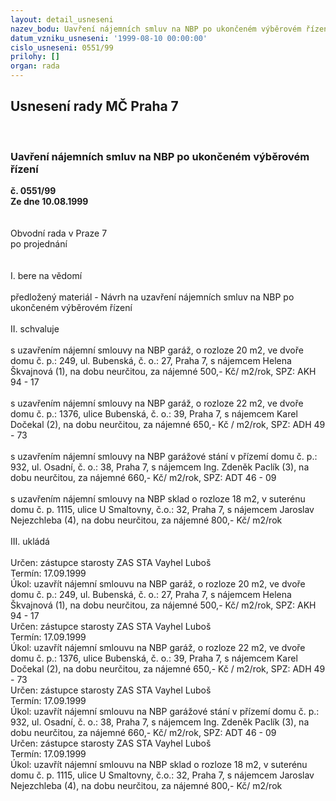 ```yaml
---
layout: detail_usneseni
nazev_bodu: Uavření nájemních smluv na NBP po ukončeném výběrovém řízení
datum_vzniku_usneseni: '1999-08-10 00:00:00'
cislo_usneseni: 0551/99
prilohy: []
organ: rada
---
```

<div id="ucUsn_pList" class="usn">
	<span><h2>Usnesení rady MČ Praha 7 </h2>
<br></span><div class="standBody">
<span><h3>Uavření nájemních smluv na NBP po ukončeném výběrovém řízení</h3></span><div class="center">
		<strong>č. 0551/99</strong><br>
	</div>
<div class="center">
		<strong>Ze dne 10.08.1999</strong><br><br>
	</div>
<br>Obvodní rada v Praze 7<br>po projednání<br><br><br>I.	bere na vědomí<br><br> předložený materiál - Návrh na uzavření nájemních smluv na NBP  po ukončeném výběrovém řízení<br><br>II.	schvaluje <br><br>s uzavřením nájemní smlouvy na NBP garáž, o rozloze 20 m2, ve dvoře domu č. p.: 249, ul. Bubenská, č. o.: 27, Praha 7, s nájemcem Helena Škvajnová (1), na dobu neurčitou, za nájemné 500,- Kč/ m2/rok, SPZ: AKH 94 - 17<br><br>s uzavřením nájemní smlouvy na NBP garáž, o rozloze 22 m2, ve dvoře domu č. p.: 1376, ulice Bubenská, č. o.: 39, Praha 7, s nájemcem Karel Dočekal (2), na dobu neurčitou, za nájemné 650,- Kč / m2/rok, SPZ: ADH 49 - 73<br><br>s uzavřením nájemní smlouvy na NBP garážové stání v přízemí domu č. p.: 932, ul. Osadní, č. o.: 38, Praha 7, s nájemcem Ing. Zdeněk Paclík (3), na dobu neurčitou, za nájemné 660,- Kč/ m2/rok, SPZ: ADT 46 - 09<br><br>s uzavřením nájemní smlouvy na NBP sklad o rozloze 18 m2, v suterénu domu č. p. 1115, ulice U Smaltovny, č.o.: 32, Praha 7, s nájemcem Jaroslav Nejezchleba (4), na dobu neurčitou, za nájemné 800,- Kč/ m2/rok<br><br>III.	ukládá <br><br> Určen:	zástupce starosty	ZAS STA Vayhel Luboš<br>Termín: 17.09.1999<br>Úkol:	uzavřít nájemní smlouvu na NBP garáž, o rozloze 20 m2, ve dvoře domu č. p.: 249, ul. Bubenská, č. o.: 27, Praha 7, s nájemcem Helena Škvajnová (1), na dobu neurčitou, za nájemné 500,- Kč/ m2/rok, SPZ: AKH 94 - 17<br>  Určen:	zástupce starosty	ZAS STA Vayhel Luboš<br>Termín: 17.09.1999<br>Úkol:	uzavřít nájemní smlouvu na NBP garáž, o rozloze 22 m2, ve dvoře domu č. p.: 1376, ulice Bubenská, č. o.: 39, Praha 7, s nájemcem Karel Dočekal (2), na dobu neurčitou, za nájemné 650,- Kč / m2/rok, SPZ: ADH 49 - 73<br>  Určen:	zástupce starosty	ZAS STA Vayhel Luboš<br>Termín: 17.09.1999<br>Úkol:	uzavřít nájemní smlouvu na NBP garážové stání v přízemí domu č. p.: 932, ul. Osadní, č. o.: 38, Praha 7, s nájemcem Ing. Zdeněk Paclík (3), na dobu neurčitou, za nájemné 660,- Kč/ m2/rok, SPZ: ADT 46 - 09<br>  Určen:	zástupce starosty	ZAS STA Vayhel Luboš<br>Termín: 17.09.1999<br>Úkol:	uzavřít nájemní smlouvu na NBP sklad o rozloze 18 m2, v suterénu domu č. p. 1115, ulice U Smaltovny, č.o.: 32, Praha 7, s nájemcem Jaroslav Nejezchleba (4), na dobu neurčitou, za nájemné 800,- Kč/ m2/rok<br>
</div>
</div>